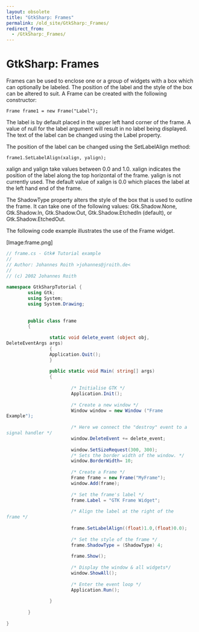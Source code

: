 ```yaml
---
layout: obsolete
title: "GtkSharp: Frames"
permalink: /old_site/GtkSharp:_Frames/
redirect_from:
  - /GtkSharp:_Frames/
---
```


GtkSharp: Frames
================

 Frames can be used to enclose one or a group of widgets with a box which can optionally be labeled. The position of the label and the style of the box can be altered to suit. A Frame can be created with the following constructor:

    Frame frame1 = new Frame("Label");

The label is by default placed in the upper left hand corner of the frame. A value of null for the label argument will result in no label being displayed. The text of the label can be changed using the Label property.

The position of the label can be changed using the SetLabelAlign method:

    frame1.SetLabelAlign(xalign, yalign);

xalign and yalign take values between 0.0 and 1.0. xalign indicates the position of the label along the top horizontal of the frame. yalign is not currently used. The default value of xalign is 0.0 which places the label at the left hand end of the frame.

The ShadowType property alters the style of the box that is used to outline the frame. It can take one of the following values: Gtk.Shadow.None, Gtk.Shadow.In, Gtk.Shadow.Out, Gtk.Shadow.EtchedIn (default), or Gtk.Shadow.EtchedOut.

The following code example illustrates the use of the Frame widget.

[Image:frame.png]

``` csharp
// frame.cs - Gtk# Tutorial example
//
// Author: Johannes Roith >johannes@jroith.de<
//
// (c) 2002 Johannes Roith
 
namespace GtkSharpTutorial {
        using Gtk;
        using System;
        using System.Drawing;
 
 
        public class frame
        {
 
                static void delete_event (object obj,
DeleteEventArgs args)
                {
                Application.Quit();
                }
 
                public static void Main( string[] args)
                {
 
                        /* Initialise GTK */
                        Application.Init();
 
                        /* Create a new window */
                        Window window = new Window ("Frame
Example");
 
                        /* Here we connect the "destroy" event to a
signal handler */ 
                        window.DeleteEvent += delete_event;
 
                        window.SetSizeRequest(300, 300);
                        /* Sets the border width of the window. */
                        window.BorderWidth= 10;
 
                        /* Create a Frame */
                        Frame frame = new Frame("MyFrame");
                        window.Add(frame);
 
                        /* Set the frame's label */
                        frame.Label = "GTK Frame Widget";
 
                        /* Align the label at the right of the
frame */
 
                        frame.SetLabelAlign((float)1.0,(float)0.0);
 
                        /* Set the style of the frame */
                        frame.ShadowType = (ShadowType) 4;
 
                        frame.Show();
 
                        /* Display the window & all widgets*/
                        window.ShowAll();
 
                        /* Enter the event loop */
                        Application.Run();
 
                }
 
        }
 
}
```

